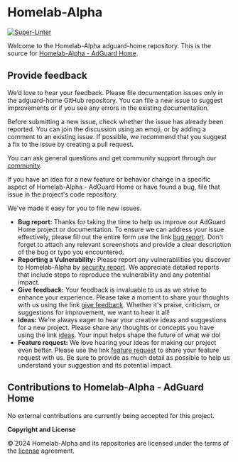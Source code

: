 # Homelab-Alpha

[![Super-Linter](https://github.com/homelab-alpha/adguard-home/actions/workflows/super-linter.yml/badge.svg)](https://github.com/homelab-alpha/adguard-home/actions/workflows/super-linter.yml)

Welcome to the Homelab-Alpha adguard-home repository. This is the source for
[Homelab-Alpha - AdGuard Home].

## Provide feedback

We’d love to hear your feedback. Please file documentation issues only in the
adguard-home GitHub repository. You can file a new issue to suggest improvements
or if you see any errors in the existing documentation.

Before submitting a new issue, check whether the issue has already been
reported. You can join the discussion using an emoji, or by adding a comment to
an existing issue. If possible, we recommend that you suggest a fix to the issue
by creating a pull request.

You can ask general questions and get community support through our [community].

If you have an idea for a new feature or behavior change in a specific aspect of
Homelab-Alpha - AdGuard Home or have found a bug, file that issue in the
project's code repository.

We've made it easy for you to file new issues.

- **Bug report:** Thanks for taking the time to help us improve our AdGuard Home
  project or documentation. To ensure we can address your issue effectively,
  please fill out the entire form use the link [bug report]. Don't forget to
  attach any relevant screenshots and provide a clear description of the bug or
  typo you encountered.
- **Reporting a Vulnerability:** Please report any vulnerabilities you discover
  to Homelab-Alpha by [security report]. We appreciate detailed reports that
  include steps to reproduce the vulnerability and any potential impact.
- **Give feedback:** Your feedback is invaluable to us as we strive to enhance
  your experience. Please take a moment to share your thoughts with us using the
  link [give feedback]. Whether it's praise, criticism, or suggestions for
  improvement, we want to hear it all!
- **Ideas:** We're always eager to hear your creative ideas and suggestions for
  a new project. Please share any thoughts or concepts you have using the link
  [ideas]. Your input helps shape the future of what we do!
- **Feature request:** We love hearing your ideas for making our project even
  better. Please use the link [feature request] to share your feature request
  with us. Be sure to provide as much detail as possible to help us understand
  your suggestion and its potential impact.

## Contributions to Homelab-Alpha - AdGuard Home

No external contributions are currently being accepted for this project.

**Copyright and License**

&copy; 2024 Homelab-Alpha and its repositories are licensed under the terms of
the [license] agreement.

[Homelab-Alpha - AdGuard Home]: https://homelab-alpha.nl/adguard-home
[Community]: https://github.com/homelab-alpha/adguard-home/discussions
[Bug report]:
  https://github.com/homelab-alpha/adguard-home/issues/new?&template=bug_report.md
[Security report]:
  https://github.com/homelab-alpha/adguard-home/issues/new?&template=security_report.md
[Give feedback]:
  https://github.com/homelab-alpha/adguard-home/discussions/categories/feedback
[Ideas]:
  https://github.com/homelab-alpha/adguard-home/discussions/categories/ideas
[Feature request]:
  https://github.com/homelab-alpha/adguard-home/discussions/categories/feature-requests
[license]: LICENSE.md
